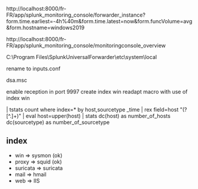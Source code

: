 http://localhost:8000/fr-FR/app/splunk_monitoring_console/forwarder_instance?form.time.earliest=-4h%40m&form.time.latest=now&form.funcVolume=avg&form.hostname=windows2019

http://localhost:8000/fr-FR/app/splunk_monitoring_console/monitoringconsole_overview



C:\Program Files\SplunkUniversalForwarder\etc\system\local


rename to inputs.conf


dsa.msc



enable reception in port 9997
create index win
readapt macro with use of index win

| tstats count where index=* by host,sourcetype _time
| rex field=host "(?<host>[^.]+)" 
| eval host=upper(host) 
| stats dc(host) as number_of_hosts dc(sourcetype) as number_of_sourcetype

## index

- win => sysmon (ok)
- proxy => squid (ok)
- suricata => suricata 
- mail => hmail
- web => IIS
